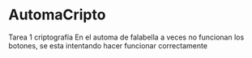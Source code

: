 # AutomaCripto
Tarea 1 criptografía
En el automa de falabella a veces no funcionan los botones, se esta intentando hacer funcionar correctamente
